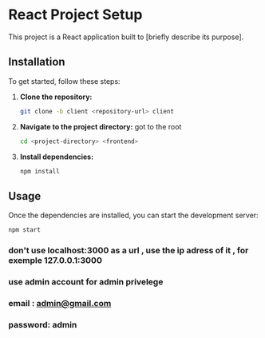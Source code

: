 # React Project Setup

This project is a React application built to [briefly describe its purpose].

## Installation

To get started, follow these steps:

1. **Clone the repository:**

    ```bash
    git clone -b client <repository-url> client
    ```

2. **Navigate to the project directory:**
  got to the root
    ```bash
    cd <project-directory> <frontend>
    ```

3. **Install dependencies:**

    ```bash
    npm install
    ```

## Usage

Once the dependencies are installed, you can start the development server:

```bash
npm start
```
### don't use localhost:3000 as a url , use the ip adress of it  , for exemple 127.0.0.1:3000
### use admin account for admin privelege
### email : admin@gmail.com
### password: admin
